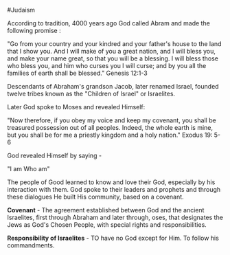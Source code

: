 #Judaism 

According to tradition, 4000 years ago God called Abram and made the following promise :

"Go from your country and your kindred and your father's house to the land that I show you. And I will make of you a great nation, and I will bless you, and make your name great, so that you will be a blessing. I will bless those who bless you, and him who curses you I will curse; and by you all the families of earth shall be blessed." Genesis 12:1-3

Descendants of Abraham's grandson Jacob, later renamed Israel, founded twelve tribes known as the "Children of Israel" or Israelites.

Later God spoke to Moses and revealed Himself:

"Now therefore, if you obey my voice and keep my covenant, you shall be treasured possession out of all peoples. Indeed, the whole earth is mine, but you shall be for me a priestly kingdom and a holy nation." Exodus 19: 5-6

God revealed Himself by saying - 

"I am Who am"

The people of Good learned to know and love their God, especially by his interaction with them. God spoke to their leaders and prophets and through these dialogues He built His community, based on a covenant.

<b>Covenant</b> - The agreement established between God and the ancient Israelites, first through Abraham and later through, oses, that designates the Jews as God's Chosen People, with special rights and responsibilities.

<b>Responsibility of Israelites</b> - TO have no God except for Him. To follow his commandments. 


